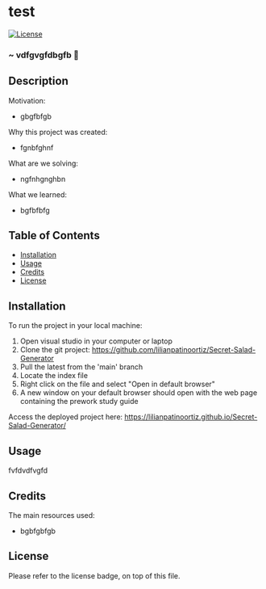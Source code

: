 # test
[![License](https://img.shields.io/badge/License-Apache_2.0-yellowgreen.svg)](https://opensource.org/licenses/Apache-2.0)
### ~ vdfgvgfdbgfb  📝
          
## Description

Motivation:
- gbgfbfgb

Why this project was created:
- fgnbfghnf

What are we solving:
- ngfnhgnghbn 

What we learned:
- bgfbfbfg

## Table of Contents   

- [Installation](#installation)
- [Usage](#usage)
- [Credits](#credits)
- [License](#license)

## Installation

To run the project in your local machine:

1. Open visual studio in your computer or laptop
2. Clone the git project: https://github.com/lilianpatinoortiz/Secret-Salad-Generator
3. Pull the latest from the 'main' branch
4. Locate the index file
5. Right click on the file and select "Open in default browser"
6. A new window on your default browser should open with the web page containing the prework study guide

Access the deployed project here: https://lilianpatinoortiz.github.io/Secret-Salad-Generator/

## Usage

fvfdvdfvgfd

## Credits

The main resources used:

-   bgbfgbfgb

## License

Please refer to the license badge, on top of this file.

